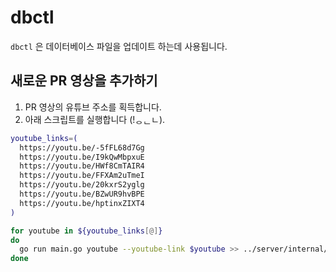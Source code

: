 # dbctl

`dbctl` 은 데이터베이스 파일을 업데이트 하는데 사용됩니다.


## 새로운 PR 영상을 추가하기

1. PR 영상의 유튜브 주소를 획득합니다.
2. 아래 스크립트를 실행합니다 (!ᆼᆫㄴ).
```bash
youtube_links=(
  https://youtu.be/-5fFL68d7Gg
  https://youtu.be/I9kQwMbpxuE
  https://youtu.be/HWf8CmTAIR4
  https://youtu.be/FFXAm2uTmeI
  https://youtu.be/20kxrS2yglg
  https://youtu.be/BZwUR9hvBPE
  https://youtu.be/hptinxZIXT4
)

for youtube in ${youtube_links[@]}
do
  go run main.go youtube --youtube-link $youtube >> ../server/internal/data/mapping_table.pbtxt
done
```
